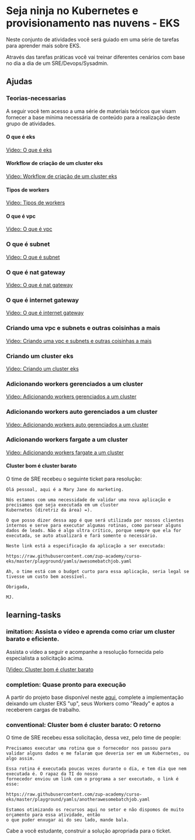# Seja ninja no Kubernetes e provisionamento nas nuvens - EKS

Neste conjunto de atividades você será guiado em uma série de tarefas para aprender mais sobre EKS.
 
Através das tarefas práticas você vai treinar diferentes cenários com base no dia a dia de um SRE/Devops/Sysadmin.

## Ajudas

### Teorias-necessarias


A seguir você tem acesso a uma série de materiais teóricos que visam fornecer a base mínima necessária de conteúdo para a realização deste grupo de atividades. 

#### O que é eks

[Video: O que é eks](https://youtu.be/aC9NrrkhSQc)

#### Workflow de criação de um cluster eks

[Video: Workflow de criação de um cluster eks](https://youtu.be/qx_C2xBgyJg)

#### Tipos de workers

[Video: Tipos de workers](https://youtu.be/v3aO9QuO_s4)

#### O que é vpc

[Video: O que é vpc](https://youtu.be/D4Fb2IAo3IE)

### O que é subnet

[Video: O que é subnet](https://youtu.be/mMXA_PshNp0)

### O que é nat gateway

[Video: O que é nat gateway](https://youtu.be/coTiUAxWUKQ)

### O que é internet gateway

[Video: O que é internet gateway](https://youtu.be/liLx8WzT6qs)

### Criando uma vpc e subnets e outras coisinhas a mais

[Video: Criando uma vpc e subnets e outras coisinhas a mais](https://youtu.be/im9ozFQW0rU)

### Criando um cluster eks

[Video: Criando um cluster eks](https://youtu.be/2X5jeOFytG8)

### Adicionando workers gerenciados a um cluster

[Video: Adicionando workers gerenciados a um cluster](https://youtu.be/LAWEvu4mOBM)

### Adicionando workers auto gerenciados a um cluster

[Video: Adicionando workers auto gerenciados a um cluster](https://youtu.be/IS4vDByYFCU)

### Adicionando workers fargate a um cluster

[Video: Adicionando workers fargate a um cluster](https://youtu.be/MLJMqhUz328)


#### Cluster bom é cluster barato

O time de SRE recebeu o seguinte ticket para resolução:

```
Olá pessoal, aqui é a Mary Jane do marketing.

Nós estamos com uma necessidade de validar uma nova aplicação e precisamos que seja executada em um cluster
Kubernetes (diretriz da área) =). 

O que posso dizer dessa app é que será utilizada por nossos clientes internos e serve para executar algumas rotinas, como parsear alguns dados de leads. Não é algo ultra crítico, porque sempre que ela for executada, se auto atualizará e fará somente o necessário. 

Neste link está a especificação da aplicação a ser executada: 

https://raw.githubusercontent.com/zup-academy/curso-eks/master/playground/yamls/awesomebatchjob.yaml

Ah, o time está com o budget curto para essa aplicação, seria legal se tivesse um custo bem acessível. 

Obrigada, 

MJ.
```

## learning-tasks

### imitation: Assista o vídeo e aprenda como criar um cluster barato e eficiente.

Assista o vídeo a seguir e acompanhe a resolução fornecida pelo especialista a solicitação acima. 

[[Video: Cluster bom é cluster barato](https://youtu.be/JPwrESdAkFA)

### completion: Quase pronto para execução

A partir do projeto base disponível neste [aqui](playground/quase_pronto_para_execucao), complete a implementação deixando um cluster EKS "up", seus Workers como "Ready" e aptos a receberem cargas de trabalho.

### conventional: Cluster bom é cluster barato: O retorno

O time de SRE recebeu essa solicitação, dessa vez, pelo time de people:

```
Precisamos executar uma rotina que o fornecedor nos passou para validar alguns dados e me falaram que deveria ser em um Kubernetes, ou algo assim. 

Essa rotina é executada poucas vezes durante o dia, e tem dia que nem executada é. O rapaz da TI do nosso 
fornecedor enviou um link com o programa a ser executado, o link é esse:

https://raw.githubusercontent.com/zup-academy/curso-eks/master/playground/yamls/anotherawesomebatchjob.yaml

Estamos otimizando os recursos aqui no setor e não dispomos de muito orçamento para essa atividade, então
o que puder enxugar ai do seu lado, mande bala.
```

Cabe a você estudante, construir a solução apropriada para o ticket.

